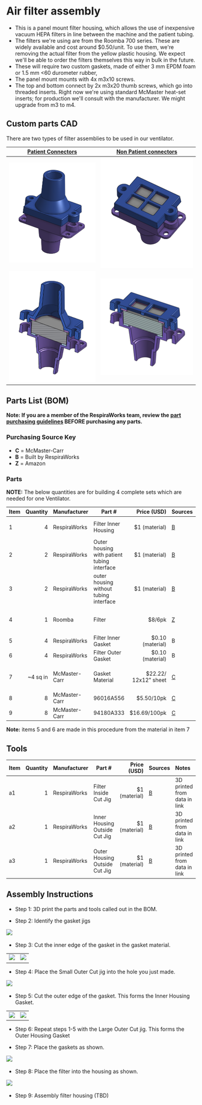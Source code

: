 # Air filter assembly

- This is a panel mount filter housing, which allows the use of inexpensive vacuum HEPA filters in line between the
machine and the patient tubing.
- The filters we're using are from the Roomba 700 series. These are widely available and cost around $0.50/unit. To use
them, we're removing the actual filter from the yellow plastic housing. We expect we'll be able to order the filters
themselves this way in bulk in the future.
- These will require two custom gaskets, made of either 3 mm EPDM foam or 1.5 mm <60 durometer rubber,
- The panel mount mounts with 4x m3x10 screws.
- The top and bottom connect by 2x m3x20 thumb screws, which go into threaded inserts. Right now we're using standard
McMaster heat-set inserts; for production we'll consult with the manufacturer. We might upgrade from m3 to m4.

## Custom parts CAD
There are two types of filter assemblies to be used in our ventilator.

|   [Patient Connectors][PC]       |  [Non Patient connectors][NPC]  |
|:--------------------------------:|:-------------------------------:|
|![Assembled](assets/PatientConnectorAssembly.png)|  ![Assembled](assets/NonPatientConnectorAssembly.png) |
|![Sectional](assets/PatientConnectorSection.png) |  ![Sectional](assets/NonPatientConnectorSection.png)  |

[PC]: https://cad.onshape.com/documents/3fe0c1f79c482144c267173d/w/2ad1c08071a25185f9c78c68/e/3f7805d0bb1b53e700b6c7eb
[NPC]: https://cad.onshape.com/documents/3fe0c1f79c482144c267173d/w/2ad1c08071a25185f9c78c68/e/11907480755add4f9ca862c4

## Parts List (BOM)

**Note: If you are a member of the RespiraWorks team, review the
[part purchasing guidelines](../../manufacturing/README.md#part-purchasing-guidelines)
BEFORE purchasing any parts.**

### Purchasing Source Key

* **C** = McMaster-Carr
* **B** = Built by RespiraWorks
* **Z** = Amazon

### Parts

**NOTE:** The below quantities are for building 4 complete sets which are needed for one Ventilator.

| Item | Quantity | Manufacturer  | Part #               | Price (USD)      |Sources     | Notes |
| ---- |---------:| ------------- | -------------------- | ----------------:|:-----------|:------|
| 1    |        4 | RespiraWorks  | Filter Inner Housing | $1 (material)    | [B][1rw]   | 3D printed from data in link |
| 2    |        2 | RespiraWorks  | Outer housing with patient tubing interface  | $1 (material)    | [B][2rw]   | 3D printed from data in link |
| 3    |        2 | RespiraWorks  | outer housing without tubing interface | $1 (material)    | [B][3rw]   | 3D printed from data in link |
| 4    |        1 | Roomba        | Filter               | $8/6pk           | [Z][4amzn] | removed from filter unit as delivered |
| 5    |        4 | RespiraWorks  | Filter Inner Gasket  | $0.10 (material) | B          | make using item 6 below |
| 6    |        4 | RespiraWorks  | Filter Outer Gasket  | $0.10 (material) | B          | make using item 6 below |
| 7    | ~4 sq in | McMaster-Carr | Gasket Material      | $22.22/ 12x12" sheet | [C][9mcmc] | cut with jigs to make items 4 and 5 |
| 8    |        8 | McMaster-Carr | 96016A556            | $5.50/10pk       | [C][7mcmc] | thumbscrews |
| 9    |        8 | McMaster-Carr | 94180A333            | $16.69/100pk     | [C][8mcmc] | inserts |


[1rw]: assets/SmallFilterHousing.stl
[2rw]: assets/SmallFilterPatientConnector.stl
[3rw]: assets/SmallFilterNonPatientConnector.stl
[4amzn]: https://www.amazon.com/gp/product/B01KNZCW8E
[9mcmc]: https://www.mcmaster.com/8785K82-8785K822/
[7mcmc]: https://www.mcmaster.com/96016A556-96016A831/
[8mcmc]: https://www.mcmaster.com/94180A333/


**Note:** items 5 and 6 are made in this procedure from the material in item 7

## Tools

| Item | Quantity | Manufacturer  | Part #                         | Price (USD)   | Sources   | Notes |
| ---- |---------:| ------------- | ------------------------------ | -------------:|:----------|:------|
| a1   |        1 | RespiraWorks  | Filter Inside Cut Jig          | $1 (material) | [B][a1rw] | 3D printed from data in link |
| a2   |        1 | RespiraWorks  | Inner Housing Outside Cut Jig  | $1 (material) | [B][a2rw] | 3D printed from data in link |
| a3   |        1 | RespiraWorks  | Outer Housing Outside Cut Jig  | $1 (material) | [B][a3rw] | 3D printed from data in link |

[a1rw]: assets/filter-gasket-jig-inside.stl
[a2rw]: assets/filter-gasket-jig-outsideSmall.stl
[a3rw]: assets/filter-gasket-jig-outsideLarge.stl


## Assembly Instructions

- Step 1: 3D print the parts and tools called out in the BOM.

- Step 2: Identify the gasket jigs

![](assets/MakeGasket1.jpg)

- Step 3: Cut the inner edge of the gasket in the gasket material.

|                            |                             |
|:--------------------------:|:---------------------------:|
|![](assets/MakeGasket2.jpg) | ![](assets/MakeGasket3.jpg) |

- Step 4: Place the Small Outer Cut jig into the hole you just made.

![](assets/MakeGasket4.jpg)

- Step 5: Cut the outer edge of the gasket.  This forms the Inner Housing Gasket.

|                            |                             |
|:--------------------------:|:---------------------------:|
|![](assets/MakeGasket5.jpg) | ![](assets/MakeGasket6.jpg) |


- Step 6: Repeat steps 1-5 with the Large Outer Cut jig.  This forms the Outer Housing Gasket

- Step 7: Place the gaskets as shown.

![](assets/MakeGasket7.jpg)

- Step 8: Place the filter into the housing as shown.

![](assets/MakeGasket8.jpg)

- Step 9: Assembly filter housing (TBD)
